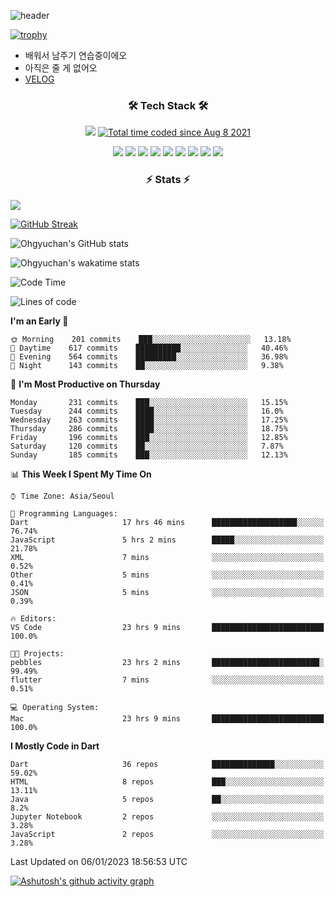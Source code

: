 <!--
**Ohgyuchan/Ohgyuchan** is a ✨ _special_ ✨ repository because its `README.md` (this file) appears on your GitHub profile.

Here are some ideas to get you started:

- 🔭 I’m currently working on ...
- 🌱 I’m currently learning ...
- 👯 I’m looking to collaborate on ...
- 🤔 I’m looking for help with ...
- 💬 Ask me about ...
- 📫 How to reach me: ...
- 😄 Pronouns: ...
- ⚡ Fun fact: ...
-->
![header](https://capsule-render.vercel.app/api?type=soft&color=auto&height=150&section=header&text=Ohgyuchan&fontSize=80&animation=twinkling)

[![trophy](https://github-profile-trophy.vercel.app/?username=Ohgyuchan&column=-1)](https://github.com/ryo-ma/github-profile-trophy)

<!-- ### Hi there 👋 -->
  * 배워서 남주기 연습중이에오
  * 아직은 줄 게 없어오
  * [VELOG](https://velog.io/@terman)



<h3 align="center"><b>🛠 Tech Stack 🛠</b></h3>

<p align="center">
<a href="https://hits.seeyoufarm.com"><img src="https://hits.seeyoufarm.com/api/count/incr/badge.svg?url=https%3A%2F%2Fgithub.com%2FOhgyuchan&count_bg=%2379C83D&title_bg=%23555555&icon=&icon_color=%23E7E7E7&title=visitors+%F0%9F%99%8C&edge_flat=false"/></a> <a href="https://wakatime.com/@9d35e6a9-2400-4e9b-b741-9597e6de1373"><img src="https://wakatime.com/badge/user/9d35e6a9-2400-4e9b-b741-9597e6de1373.svg" alt="Total time coded since Aug 8 2021" /></a></p>


<p align="center">
<img src="https://img.shields.io/badge/HTML5-E34F26?style=flat-square&logo=HTML5&logoColor=white"/></a>
<img src="https://img.shields.io/badge/CSS3-1572B6?style=flat-square&logo=CSS3&logoColor=white"/></a>
<img src="https://img.shields.io/badge/JavaScript-F7DF1E?style=flat-square&logo=JavaScript&logoColor=white"/></a>
<!-- <img src="https://img.shields.io/badge/Node.js-339933?style=flat-square&logo=Node.js&logoColor=white"/></a> &nbsp -->
<img src="https://img.shields.io/badge/Android-3DDC84?style=flat-square&logo=Android&logoColor=white"/></a> 
<img src="https://img.shields.io/badge/Flutter-02569B?style=flat-square&logo=Flutter&logoColor=white"></a> 
<img src="https://img.shields.io/badge/Dart-0175C2?style=flat-square&logo=Dart&logoColor=white"></a> 
<!-- <img src="https://img.shields.io/badge/R-0175C2?style=flat-square&logo=R&logoColor=white"></a> &nbsp -->
<!-- <img src="https://img.shields.io/badge/MongoDB-47A248?style=flat-square&logo=MongoDB&logoColor=white"/></a> &nbsp -->
<!-- <img src="https://img.shields.io/badge/MySQL-4479A1?style=flat-square&logo=MySQL&logoColor=white"/></a> &nbsp -->
<img src="https://img.shields.io/badge/c++-00599C?style=flat-square&logo=c%2B%2B&logoColor=white"/></a> 
<img src="https://img.shields.io/badge/python-0175C2?style=flat-square&logo=python&logoColor=white"></a> 
<img src="https://img.shields.io/badge/github-181717?style=flat-square&logo=github&logoColor=white"></a> 
<!-- <img src="https://img.shields.io/badge/unity-FCC624?style=flat-square&logo=unity&logoColor=black"></a>  -->
<!-- <img src="https://img.shields.io/badge/Amazon AWS-232F3E?style=flat-square&logo=Amazon%20AWS&logoColor=white"/></a> &nbsp -->
</p></b>

<h3 align="center"><b>⚡️ Stats ⚡️</b></h3>

<!--OPGC-->
<a href="https://opgc.me/#/users/Ohgyuchan" target="_blank"><img src="https://api.opgc.me/githubs/users/Ohgyuchan/tag/?theme=rainbow" /></a>  

[![GitHub Streak](https://github-readme-streak-stats.herokuapp.com?user=Ohgyuchan)](https://git.io/streak-stats)

![Ohgyuchan's GitHub stats](https://github-readme-stats.vercel.app/api?username=Ohgyuchan&include_all_commits=true&count_private=true&theme=buefy)

![Ohgyuchan's wakatime stats](https://github-readme-stats.vercel.app/api/wakatime?username=TermanOh&layout=compact&theme=buefy)
  
<!--START_SECTION:waka-->
![Code Time](http://img.shields.io/badge/Code%20Time-895%20hrs%2059%20mins-blue)

![Lines of code](https://img.shields.io/badge/From%20Hello%20World%20I%27ve%20Written-2%20Million%20lines%20of%20code-blue)

**I'm an Early 🐤** 

```text
🌞 Morning    201 commits    ███░░░░░░░░░░░░░░░░░░░░░░   13.18% 
🌆 Daytime    617 commits    ██████████░░░░░░░░░░░░░░░   40.46% 
🌃 Evening    564 commits    █████████░░░░░░░░░░░░░░░░   36.98% 
🌙 Night      143 commits    ██░░░░░░░░░░░░░░░░░░░░░░░   9.38%

```
📅 **I'm Most Productive on Thursday** 

```text
Monday       231 commits    ███░░░░░░░░░░░░░░░░░░░░░░   15.15% 
Tuesday      244 commits    ████░░░░░░░░░░░░░░░░░░░░░   16.0% 
Wednesday    263 commits    ████░░░░░░░░░░░░░░░░░░░░░   17.25% 
Thursday     286 commits    ████░░░░░░░░░░░░░░░░░░░░░   18.75% 
Friday       196 commits    ███░░░░░░░░░░░░░░░░░░░░░░   12.85% 
Saturday     120 commits    ██░░░░░░░░░░░░░░░░░░░░░░░   7.87% 
Sunday       185 commits    ███░░░░░░░░░░░░░░░░░░░░░░   12.13%

```


📊 **This Week I Spent My Time On** 

```text
⌚︎ Time Zone: Asia/Seoul

💬 Programming Languages: 
Dart                     17 hrs 46 mins      ███████████████████░░░░░░   76.74% 
JavaScript               5 hrs 2 mins        █████░░░░░░░░░░░░░░░░░░░░   21.78% 
XML                      7 mins              ░░░░░░░░░░░░░░░░░░░░░░░░░   0.52% 
Other                    5 mins              ░░░░░░░░░░░░░░░░░░░░░░░░░   0.41% 
JSON                     5 mins              ░░░░░░░░░░░░░░░░░░░░░░░░░   0.39%

🔥 Editors: 
VS Code                  23 hrs 9 mins       █████████████████████████   100.0%

🐱‍💻 Projects: 
pebbles                  23 hrs 2 mins       ████████████████████████░   99.49% 
flutter                  7 mins              ░░░░░░░░░░░░░░░░░░░░░░░░░   0.51%

💻 Operating System: 
Mac                      23 hrs 9 mins       █████████████████████████   100.0%

```

**I Mostly Code in Dart** 

```text
Dart                     36 repos            ██████████████░░░░░░░░░░░   59.02% 
HTML                     8 repos             ███░░░░░░░░░░░░░░░░░░░░░░   13.11% 
Java                     5 repos             ██░░░░░░░░░░░░░░░░░░░░░░░   8.2% 
Jupyter Notebook         2 repos             ░░░░░░░░░░░░░░░░░░░░░░░░░   3.28% 
JavaScript               2 repos             ░░░░░░░░░░░░░░░░░░░░░░░░░   3.28%

```



 Last Updated on 06/01/2023 18:56:53 UTC
<!--END_SECTION:waka-->

[![Ashutosh's github activity graph](https://github-readme-activity-graph.cyclic.app/graph?username=Ohgyuchan&bg_color=ffffff&color=000000&line=6495ED)](https://github.com/ashutosh00710/github-readme-activity-graph)
